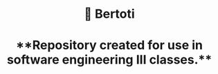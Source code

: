 <h1 align="center"> 
  🚀 Bertoti
</h1>

<h1 align="center"> 
**Repository created for use in software engineering III classes.**
</h1>
